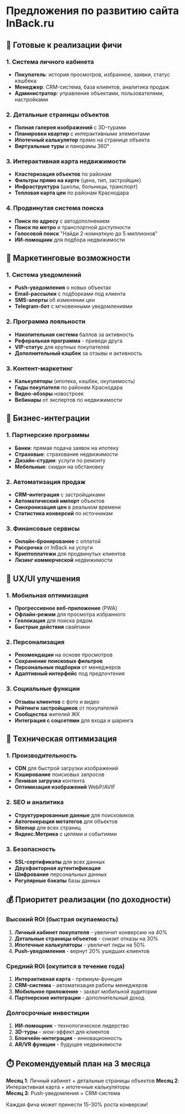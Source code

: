 # Предложения по развитию сайта InBack.ru

## 🎯 Готовые к реализации фичи

### 1. Система личного кабинета
- **Покупатель**: история просмотров, избранное, заявки, статус кэшбека
- **Менеджер**: CRM-система, база клиентов, аналитика продаж
- **Администратор**: управление объектами, пользователями, настройками

### 2. Детальные страницы объектов
- **Полная галерея изображений** с 3D-турами
- **Планировки квартир** с интерактивными элементами
- **Ипотечный калькулятор** прямо на странице объекта
- **Виртуальные туры** и панорамы 360°

### 3. Интерактивная карта недвижимости
- **Кластеризация объектов** по районам
- **Фильтры прямо на карте** (цена, тип, застройщик)
- **Инфраструктура** (школы, больницы, транспорт)
- **Тепловая карта цен** по районам Краснодара

### 4. Продвинутая система поиска
- **Поиск по адресу** с автодополнением
- **Поиск по метро** и транспортной доступности
- **Голосовой поиск** "Найди 2-комнатную до 5 миллионов"
- **ИИ-помощник** для подбора недвижимости

## 🚀 Маркетинговые возможности

### 1. Система уведомлений
- **Push-уведомления** о новых объектах
- **Email-рассылки** с подборками под клиента
- **SMS-алерты** об изменении цен
- **Telegram-бот** с мгновенными уведомлениями

### 2. Программа лояльности
- **Накопительная система** баллов за активность
- **Реферальная программа** - приведи друга
- **VIP-статус** для крупных покупателей
- **Дополнительный кэшбек** за отзывы и активность

### 3. Контент-маркетинг
- **Калькуляторы** (ипотека, кэшбек, окупаемость)
- **Гиды покупателя** по районам Краснодара
- **Видео-обзоры** новостроек
- **Вебинары** от экспертов по недвижимости

## 💼 Бизнес-интеграции

### 1. Партнерские программы
- **Банки**: прямая подача заявок на ипотеку
- **Страховые**: страхование недвижимости
- **Дизайн-студии**: услуги по ремонту
- **Мебельные**: скидки на обстановку

### 2. Автоматизация продаж
- **CRM-интеграция** с застройщиками
- **Автоматический импорт** объектов
- **Синхронизация цен** в реальном времени
- **Статистика конверсий** по источникам

### 3. Финансовые сервисы
- **Онлайн-бронирование** с оплатой
- **Рассрочка** от InBack на услуги
- **Криптоплатежи** для продвинутых клиентов
- **Лизинг коммерческой** недвижимости

## 🎨 UX/UI улучшения

### 1. Мобильная оптимизация
- **Прогрессивное веб-приложение** (PWA)
- **Офлайн-режим** для просмотра избранного
- **Геолокация** для поиска рядом
- **Быстрые действия** свайпами

### 2. Персонализация
- **Рекомендации** на основе просмотров
- **Сохранение поисковых фильтров**
- **Персональные подборки** от менеджеров
- **Адаптивный интерфейс** под предпочтения

### 3. Социальные функции
- **Отзывы клиентов** с фото и видео
- **Рейтинги застройщиков** от покупателей
- **Сообщества** жителей ЖК
- **Интеграция с соцсетями** для входа и шаринга

## 🔧 Техническая оптимизация

### 1. Производительность
- **CDN** для быстрой загрузки изображений
- **Кэширование** поисковых запросов
- **Ленивая загрузка** контента
- **Оптимизация изображений** WebP/AVIF

### 2. SEO и аналитика
- **Структурированные данные** для поисковиков
- **Автогенерация метатегов** для объектов
- **Sitemap** для всех страниц
- **Яндекс.Метрика** с целями и событиями

### 3. Безопасность
- **SSL-сертификаты** для всех данных
- **Двухфакторная аутентификация**
- **Шифрование** персональных данных
- **Регулярные бэкапы** базы данных

## 💰 Приоритет реализации (по доходности)

### Высокий ROI (быстрая окупаемость)
1. **Личный кабинет покупателя** - увеличит конверсию на 40%
2. **Детальные страницы объектов** - снизит отказы на 30%
3. **Ипотечные калькуляторы** - увеличит лиды на 50%
4. **Push-уведомления** - вернут 20% ушедших клиентов

### Средний ROI (окупится в течение года)
1. **Интерактивная карта** - премиум-функция
2. **CRM-система** - автоматизация работы менеджеров
3. **Мобильное приложение** - захват мобильной аудитории
4. **Партнерские интеграции** - дополнительный доход

### Долгосрочные инвестиции
1. **ИИ-помощник** - технологическое лидерство
2. **3D-туры** - wow-эффект для клиентов
3. **Блокчейн-интеграция** - инновационность
4. **AR/VR функции** - будущее недвижимости

## ⏱️ Рекомендуемый план на 3 месяца

**Месяц 1**: Личный кабинет + детальные страницы объектов
**Месяц 2**: Интерактивная карта + ипотечные калькуляторы  
**Месяц 3**: Push-уведомления + CRM-система

Каждая фича может принести 15-30% роста конверсии!